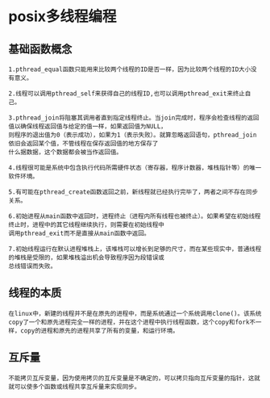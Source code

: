 posix多线程编程
===
基础函数概念
---
    1.pthread_equal函数只能用来比较两个线程的ID是否一样，因为比较两个线程的ID大小没有意义。
    
    2.线程可以调用pthread_self来获得自己的线程ID,也可以调用pthread_exit来终止自己。
    
    3.pthread_join将阻塞其调用者直到指定线程终止。当join完成时，程序会检查线程的返回值以确保线程返回值与给定的值一样，如果返回值为NULL，
    则程序的退出值为0（表示成功），如果为1（表示失败）。就算忽略返回语句，pthread_join依旧会返回某个值，不管线程在保存返回值的地方保存了
    什么据数据，这个数据都会被当作返回值。
    
    4.线程很可能是系统中包含执行代码所需硬件状态（寄存器，程序计数器，堆栈指针等）的唯一软件环境。
    
    5.有可能在pthread_create函数返回之前，新线程就已经执行完毕了，两者之间不存在同步关系。
    
    6.初始进程从main函数中返回时，进程终止（进程内所有线程也被终止）。如果希望在初始线程终止时，进程中的其它线程继续执行，则需要在初始线程中
    调用pthread_exit而不是直接从main函数中返回。
    
    7.初始线程运行在默认进程堆栈上，该堆栈可以增长到足够的尺寸，而在某些现实中，普通线程的堆栈是受限的，如果堆栈溢出机会导致程序因为段错误或
    总线错误而失败。
   
线程的本质
 ---
    在linux中，新建的线程并不是在原先的进程中，而是系统通过一个系统调用clone()。该系统copy了一个和原先进程完全一样的进程，并在这个进程中执行线程函数，这个copy和fork不一样，copy的进程和原先的进程共享了所有的变量，和运行环境。

互斥量
---
    不能拷贝互斥变量，因为使用拷贝的互斥变量是不确定的，可以拷贝指向互斥变量的指针，这就就可以使多个函数或线程共享互斥量来实现同步。

